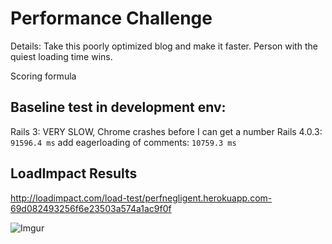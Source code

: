 Performance Challenge
====
Details: Take this poorly optimized blog and make it faster. Person with the quiest loading time wins.

Scoring formula


Baseline test in development env:
---
Rails 3: VERY SLOW, Chrome crashes before I can get a number
Rails 4.0.3: `91596.4 ms`
add eagerloading of comments: `10759.3 ms`


LoadImpact Results
----
http://loadimpact.com/load-test/perfnegligent.herokuapp.com-69d082493256f6e23503a574a1ac9f0f

![Imgur](http://i.imgur.com/xOVMkgK.png)
